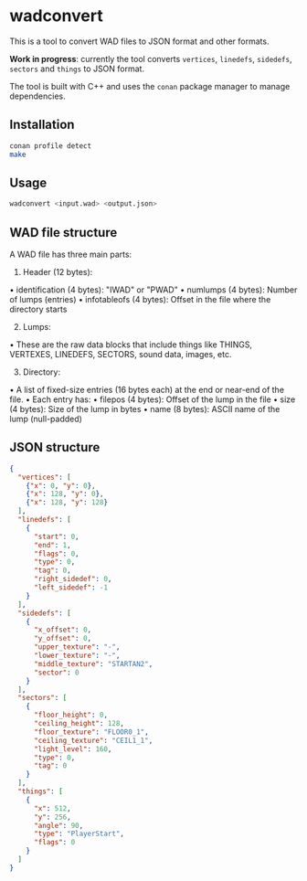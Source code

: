 
# wadconvert

This is a tool to convert WAD files to JSON format and other formats.

**Work in progress**: currently the tool converts `vertices`, `linedefs`, `sidedefs`, `sectors` and `things` to JSON format. 

The tool is built with C++ and uses the `conan` package manager to manage dependencies.

## Installation

```bash
conan profile detect
make
```

## Usage

```bash
wadconvert <input.wad> <output.json>
```

## WAD file structure

A WAD file has three main parts:

1. Header (12 bytes):

 • identification (4 bytes): "IWAD" or "PWAD"
 • numlumps (4 bytes): Number of lumps (entries)
 • infotableofs (4 bytes): Offset in the file where the directory starts

2. Lumps:

 • These are the raw data blocks that include things like THINGS, VERTEXES, LINEDEFS, SECTORS, sound data, images, etc.

3. Directory:

 • A list of fixed-size entries (16 bytes each) at the end or near-end of the file.
 • Each entry has:
 • filepos (4 bytes): Offset of the lump in the file
 • size (4 bytes): Size of the lump in bytes
 • name (8 bytes): ASCII name of the lump (null-padded)


## JSON structure

```json
{
  "vertices": [
    {"x": 0, "y": 0},
    {"x": 128, "y": 0},
    {"x": 128, "y": 128}
  ],
  "linedefs": [
    {
      "start": 0,
      "end": 1,
      "flags": 0,
      "type": 0,
      "tag": 0,
      "right_sidedef": 0,
      "left_sidedef": -1
    }
  ],
  "sidedefs": [
    {
      "x_offset": 0,
      "y_offset": 0,
      "upper_texture": "-",
      "lower_texture": "-",
      "middle_texture": "STARTAN2",
      "sector": 0
    }
  ],
  "sectors": [
    {
      "floor_height": 0,
      "ceiling_height": 128,
      "floor_texture": "FLOOR0_1",
      "ceiling_texture": "CEIL1_1",
      "light_level": 160,
      "type": 0,
      "tag": 0
    }
  ],
  "things": [
    {
      "x": 512,
      "y": 256,
      "angle": 90,
      "type": "PlayerStart",
      "flags": 0
    }
  ]
}
```
